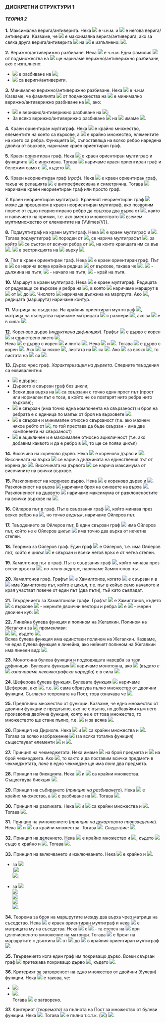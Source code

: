 ### ДИСКРЕТНИ СТРУКТУРИ 1
#### *ТЕОРИЯ 2*

**1.** Максимална верига/антиверига. Нека <img src="https://latex.codecogs.com/svg.latex?\Large&space;<A,R>"> е ч.н.м. и <img src="https://latex.codecogs.com/svg.latex?\Large&space;S"> е негова верига/антиверига. Казваме, че <img src="https://latex.codecogs.com/svg.latex?\Large&space;S"> е максимална верига/антиверига, ако за свяка друга верига/антиверига <img src="https://latex.codecogs.com/svg.latex?\Large&space;S'"> на <img src="https://latex.codecogs.com/svg.latex?\Large&space;A">
е изпълнено: <img src="https://latex.codecogs.com/svg.latex?\Large&space;|S|\ge{|S'|}">.

**2.** Верижно/антиверижно разбиване. Нека <img src="https://latex.codecogs.com/svg.latex?\Large&space;<A,R>"> е ч.н.м. Една фамилия <img src="https://latex.codecogs.com/svg.latex?\Large&space;A_1,A_2,...,A_n"> от подмножества на <img src="https://latex.codecogs.com/svg.latex?\Large&space;A"> ще наричаме верижно/антиверижно разбиване, ако е изпълнено:
- <img src="https://latex.codecogs.com/svg.latex?\Large&space;A_1,A_2,...,A_n"> е разбиване на <img src="https://latex.codecogs.com/svg.latex?\Large&space;A">;
- <img src="https://latex.codecogs.com/svg.latex?\Large&space;A_1,A_2,...,A_n"> са вериги/антивериги.

**3.** Минимално верижно/антиверижно разбиване. Нека <img src="https://latex.codecogs.com/svg.latex?\Large&space;<A,R>"> е ч.н.м. Казваме, че фамилията <img src="https://latex.codecogs.com/svg.latex?\Large&space;S=\{A_1,A_2,...,A_n\}"> от подмножества на <img src="https://latex.codecogs.com/svg.latex?\Large&space;A"> е минимално верижно/антиверижно разбиване на <img src="https://latex.codecogs.com/svg.latex?\Large&space;A">, ако:
- <img src="https://latex.codecogs.com/svg.latex?\Large&space;A_1,A_2,...,A_n"> е верижно/антиверижно разбиване на <img src="https://latex.codecogs.com/svg.latex?\Large&space;A">;
- За всяко верижно/антиверижно разбиване <img src="https://latex.codecogs.com/svg.latex?\Large&space;S'"> на  <img src="https://latex.codecogs.com/svg.latex?\Large&space;A"> имаме <img src="https://latex.codecogs.com/svg.latex?\Large&space;|S|\le{|S'|}">.

**4.** Краен ориентиран мултиграф. Нека <img src="https://latex.codecogs.com/svg.latex?\Large&space;V=\{v_1,v_2,...,v_n\}"> е крайно множество, елементите на което са върхове, а <img src="https://latex.codecogs.com/svg.latex?\Large&space;E=\{e_1,e_2,...,e_m\}"> е крайно множество, елементите на което са ребра. Функцията <img src="https://latex.codecogs.com/svg.latex?\Large&space;f_G:E\rightarrow{V\times{V}}">, съпоставяща на всяко ребро наредена двойка от върхове, наричаме краен ориентиран граф.

**5.** Краен ориентиран граф. Нека <img src="https://latex.codecogs.com/svg.latex?\Large&space;G(V,E,f_G)"> е краен ориентиран мултиграф и функцията <img src="https://latex.codecogs.com/svg.latex?\Large&space;f_G"> е инективна. Тогава <img src="https://latex.codecogs.com/svg.latex?\Large&space;G(V,E,f_G)"> наричаме краен ориентиран граф и бележим само с <img src="https://latex.codecogs.com/svg.latex?\Large&space;G(V,E)">, където <img src="https://latex.codecogs.com/svg.latex?\Large&space;E\subseteq{V\times{V}}">.

**6.** Краен неориентиран граф (*граф*). Нека <img src="https://latex.codecogs.com/svg.latex?\Large&space;G(V,E)"> е краен ориентиран граф, такъв че релацията <img src="https://latex.codecogs.com/svg.latex?\Large&space;E\subseteq{V\times{V}}"> е антирефлексивна и симетрична. Тогава <img src="https://latex.codecogs.com/svg.latex?\Large&space;G(V,E)"> наричаме краен неориентиран граф или просто *граф*.

**7.** Краен неориентиран мултиграф. Крайният неориентиран граф <img src="https://latex.codecogs.com/svg.latex?\Large&space;G(V,E)"> може да превърнем в краен неориентиран мултиграф, ако позволим повече от едно неориентирано ребро да свързва два върха от <img src="https://latex.codecogs.com/svg.latex?\Large&space;V)">, както и наличието на примки, т.е. ако вместо множеството <img src="https://latex.codecogs.com/svg.latex?\Large&space;E\subseteq{V\times{V}}"> вземем мултимножество от елементите на {V\times{V}}.

**8.** Подмултиграф на краен мултиграф. Нека <img src="https://latex.codecogs.com/svg.latex?\Large&space;G(V,E,f_G)"> е краен мултиграф и <img src="https://latex.codecogs.com/svg.latex?\Large&space;V'\subseteq{V}">. Тогава подмултиграф <img src="https://latex.codecogs.com/svg.latex?\Large&space;G'(V',E',f_G')"> породен от <img src="https://latex.codecogs.com/svg.latex?\Large&space;V'">, се нарича мултиграфът <img src="https://latex.codecogs.com/svg.latex?\Large&space;G'">, за който <img src="https://latex.codecogs.com/svg.latex?\Large&space;E'"> се състои от всички ребра от <img src="https://latex.codecogs.com/svg.latex?\Large&space;E">, на които краищата им са във <img src="https://latex.codecogs.com/svg.latex?\Large&space;V'">. <img src="https://latex.codecogs.com/svg.latex?\Large&space;f_G'"> е рестрикцията на <img src="https://latex.codecogs.com/svg.latex?\Large&space;f_G"> върху <img src="https://latex.codecogs.com/svg.latex?\Large&space;E'">.

**9.** Път в краен ориентиран граф. Нека <img src="https://latex.codecogs.com/svg.latex?\Large&space;G(V,E)"> e краен ориентиран граф. Път в <img src="https://latex.codecogs.com/svg.latex?\Large&space;G"> се нарича всяка крайна редица <img src="https://latex.codecogs.com/svg.latex?\Large&space;v_{i_0},v_{i_1},...,v_{i_n}"> от върхове, такава че <img src="https://latex.codecogs.com/svg.latex?\Large&space;(v_{i_{p-1}},v_{i_p})\in{E},{\;}v_{i_{p-1}}\neq{v_{i_{p+1}}},{\;}v_{i_{p}}\neq{v_{i_{p-1}}},{\;}i=\overline{1,n}">. <img src="https://latex.codecogs.com/svg.latex?\Large&space;n"> - дължина на пътя; <img src="https://latex.codecogs.com/svg.latex?\Large&space;v_{i_0}"> - начало на пътя; <img src="https://latex.codecogs.com/svg.latex?\Large&space;v_{i_n}"> - край на пътя.

**10.** Маршрут в краен мултиграф. Нека <img src="https://latex.codecogs.com/svg.latex?\Large&space;G(V,E,f_G)"> е краен мултиграф. Редицата от редуващи се върхове и ребра на <img src="https://latex.codecogs.com/svg.latex?\Large&space;G{\;}:{\;}v_{i_0},e_{l_1},v_{i_1},e_{l_2},v_{i_2},...,v_{i_{k-1}},e_{l_{k}},v_{i_k}">, в която <img src="https://latex.codecogs.com/svg.latex?\Large&space;f_G(e_{l+j})=(v_{i_{j-1}},v_{i_j}),{\;}j=1,2,...,k"> наричаме маршрут в <img src="https://latex.codecogs.com/svg.latex?\Large&space;G"> от <img src="https://latex.codecogs.com/svg.latex?\Large&space;v_{i_0}"> до <img src="https://latex.codecogs.com/svg.latex?\Large&space;v_{i_k}">. Числото <img src="https://latex.codecogs.com/svg.latex?\Large&space;k"> наричаме дължина на марпрута. Ако <img src="https://latex.codecogs.com/svg.latex?\Large&space;v_{i_0}=v_{i_k}">, редицата (маршрута) наричаме контур.

**11.** Матрица на съсдства. На крайния ориентиран мултиграф <img src="https://latex.codecogs.com/svg.latex?\Large&space;G(V,E,f_G)">, матрица на съседства наричаме матрицата <img src="https://latex.codecogs.com/svg.latex?\Large&space;M=||a_{ij}||"> с размери <img src="https://latex.codecogs.com/svg.latex?\Large&space;|V|\times{|V|}">, ако за <img src="https://latex.codecogs.com/svg.latex?\Large&space;\forall{v_i,v_j}\in{V}"> е в сила: <img src="https://latex.codecogs.com/svg.latex?\Large&space;a_{ij}=|\{e|e\in{E},{\;}f_G(e)=(v_i,v_j)\}|">.

**12.** Кореново дърво (*индуктивна дефиниция*). Графът <img src="https://latex.codecogs.com/svg.latex?\Large&space;D(\{r\},\varnothing)"> е дърво с корен <img src="https://latex.codecogs.com/svg.latex?\Large&space;r"> и единствено листо <img src="https://latex.codecogs.com/svg.latex?\Large&space;r">.<br>Нека <img src="https://latex.codecogs.com/svg.latex?\Large&space;D(V,E)"> е дърво с корен <img src="https://latex.codecogs.com/svg.latex?\Large&space;r"> и листа <img src="https://latex.codecogs.com/svg.latex?\Large&space;l_1,l_2,...,l_n">. Нека <img src="https://latex.codecogs.com/svg.latex?\Large&space;v\in{V}"> и <img src="https://latex.codecogs.com/svg.latex?\Large&space;u\notin{V}">. Тогава <img src="https://latex.codecogs.com/svg.latex?\Large&space;D'(V\cup{\{u\}},E\cup{\{(v,u)\}}"> е дърво с корен <img src="https://latex.codecogs.com/svg.latex?\Large&space;r">. Ако <img src="https://latex.codecogs.com/svg.latex?\Large&space;v=l_i"> за някое <img src="https://latex.codecogs.com/svg.latex?\Large&space;i=\overline{1,n}">, листата на <img src="https://latex.codecogs.com/svg.latex?\Large&space;D'"> са <img src="https://latex.codecogs.com/svg.latex?\Large&space;l_1,...,l_{i-1},u,l_{i+1},...,l_n">. Ако <img src="https://latex.codecogs.com/svg.latex?\Large&space;v\neq{l_i}"> за всяко <img src="https://latex.codecogs.com/svg.latex?\Large&space;i=\overline{1,n}">, то листата на <img src="https://latex.codecogs.com/svg.latex?\Large&space;D'"> са <img src="https://latex.codecogs.com/svg.latex?\Large&space;l_1,...,l_n,u">.

**13.** Дърво чрес граф. *Характеризация на дървета*. Следните твърдения са еквивалентни:
- <img src="https://latex.codecogs.com/svg.latex?\Large&space;G"> е дърво;
- Дървото е свързан граф без цикли;
- Всеки два върха на <img src="https://latex.codecogs.com/svg.latex?\Large&space;G"> са свързани с точно един прост път (прост или нормален път е този, в който не се повтарят нито ребра нито върхове);
- <img src="https://latex.codecogs.com/svg.latex?\Large&space;G"> е свързан (има точно една компонента на свързаност) и броя на ребрата е с единица по малък от броя на върховете <img src="https://latex.codecogs.com/svg.latex?\Large&space;|E|=|V|-1">.
- <img src="https://latex.codecogs.com/svg.latex?\Large&space;G"> е свързан и минимален относно свързаност (т.е. ако махнем някое ребто от <img src="https://latex.codecogs.com/svg.latex?\Large&space;G">, то той престава да бъде свързан - има две компоненти на свързаност)
- <img src="https://latex.codecogs.com/svg.latex?\Large&space;G"> е ацикличен и е максимален относно ацикличност (т.е. ако добавим каквото и да е ребро в <img src="https://latex.codecogs.com/svg.latex?\Large&space;G">, то ще се появи цикъл)

**14.** Височина на кореново дърво. Нека <img src="https://latex.codecogs.com/svg.latex?\Large&space;D(V,E)"> е кореново дърво и <img src="https://latex.codecogs.com/svg.latex?\Large&space;v\in{V}">. Височината на върха <img src="https://latex.codecogs.com/svg.latex?\Large&space;v"> се нарича дължината на единствения път от корена до <img src="https://latex.codecogs.com/svg.latex?\Large&space;v">. Височината на дървото <img src="https://latex.codecogs.com/svg.latex?\Large&space;D"> се нарича максимума от височините на всички върхове.

**15.** Разклоненост на кореново дърво. Нека <img src="https://latex.codecogs.com/svg.latex?\Large&space;D(V,E)"> е кореново дърво и <img src="https://latex.codecogs.com/svg.latex?\Large&space;v\in{V}">. Разклоненост на върха <img src="https://latex.codecogs.com/svg.latex?\Large&space;v"> наричаме броя на синовете на върха <img src="https://latex.codecogs.com/svg.latex?\Large&space;v">. Разклоненост на дървото <img src="https://latex.codecogs.com/svg.latex?\Large&space;D"> наричаме максимума от разклоненостите на всички върхове на <img src="https://latex.codecogs.com/svg.latex?\Large&space;D">.

**16.** Ойлеров път в граф. Път в свързания граф <img src="https://latex.codecogs.com/svg.latex?\Large&space;G">, който минава през всяко ребро на <img src="https://latex.codecogs.com/svg.latex?\Large&space;G">, но *точно веднъж*, наричаме Ойлеров път.

**17.** Твърдението за Ойлеров път. В един свързан граф <img src="https://latex.codecogs.com/svg.latex?\Large&space;G"> има Ойлеров път, който не е Ойлеров цикъл <img src="https://latex.codecogs.com/svg.latex?\Large&space;\Leftrightarrow{G}"> има точно два върха от нечетна степен.

**18.** Теорема за Ойлеров граф. Един граф <img src="https://latex.codecogs.com/svg.latex?\Large&space;G"> е Ойлеров, т.е. има Ойлеров път, който е цикъл <img src="https://latex.codecogs.com/svg.latex?\Large&space;\Leftrightarrow{G}"> е свързан и всеки негов връх е от четна степен.

**19.** Хамилтонов път в граф. Път в свързания граф <img src="https://latex.codecogs.com/svg.latex?\Large&space;G">, който минава през всеки връх на <img src="https://latex.codecogs.com/svg.latex?\Large&space;G">, но *точно веднъж*, наричаме Хамилтонов път.

**20.** Хамилтонов граф. Графът <img src="https://latex.codecogs.com/svg.latex?\Large&space;G"> е Хамилтонов, когато <img src="https://latex.codecogs.com/svg.latex?\Large&space;G"> е свързан и в <img src="https://latex.codecogs.com/svg.latex?\Large&space;G"> има Хамилтонов път, който е цикъл, т.е. път в койъо само началото и края участват повече от един път (два пъти), тъй като съвпадат.

**21.** Твърдението за Хамилтонови графи. Графът <img src="https://latex.codecogs.com/svg.latex?\Large&space;B_n,n\ge{1}"> e Хамилтонов, където <img src="https://latex.codecogs.com/svg.latex?\Large&space;B_n(J_2^n,E_n)"> с върхове <img src="https://latex.codecogs.com/svg.latex?\Large&space;n"> - мерните двоични вектори и ребра <img src="https://latex.codecogs.com/svg.latex?\Large&space;E_n=\{(\alpha_i,\alpha_j)|\rho{(\alpha_i,\alpha_j)=1}\}"> е <img src="https://latex.codecogs.com/svg.latex?\Large&space;n"> - мерен двоичен куб:
![](https://github.com/andy489/Data_Structures_and_Algorithms_CPP/blob/master/assets/Hamilton%20Graphs%2001.png)

**22.** Линейна булева функция и полином на Жегалкин. Полином на Жегалкин за <img src="https://latex.codecogs.com/svg.latex?\Large&space;n"> променливи:<br>
<img src="https://latex.codecogs.com/svg.latex?\Large&space;f(x_1,x_2,...,x_n)=a_0\oplus{a_1x_1}\oplus{a_2x_2}\oplus{...}\oplus{a_nx_n}\oplus{a_{12}x_1x_2}\oplus{a_{13}x_1x_3}\oplus{...}\oplus{a_{n-1,n}x_{n-1}x_n}\oplus{a_{123}x_1x_2x_3}\oplus{...}\oplus{a_{n-2,n-1,n}x_{n-2}x_{n-1}x_n}\oplus{...}\oplus{a_{1,2,...,n}}x_1x_2...x_n=">
<img src="https://latex.codecogs.com/svg.latex?\Large&space;=a_0\oplus\bigoplus_{1\le{i}\le{n}}a_ix_i\bigoplus_{1\le{i}<j\le{n}}a_{ij}x_ix_j\oplus{...}\oplus{a_{1,2,...,n}x_1x_2...x_n}">, където <img src="https://latex.codecogs.com/svg.latex?\Large&space;a_i\in\{0,1\}">.<br> Всяка булева функция има единствен полином на Жегалкин. Казваме, че една булева функция е линейна, ако нейният полином на Жегалкин има линеен вид: <img src="https://latex.codecogs.com/svg.latex?\Large&space;a_0\oplus{a_1x_1}\oplus{...}\oplus{a_nx_n}">.

**23.** Монотонна булева функция и подходящата наредба за тази дефиниция. Булевата функция <img src="https://latex.codecogs.com/svg.latex?\Large&space;f(x_1,x_2,...,x_n)"> наричаме монотонна, ако <img src="https://latex.codecogs.com/svg.latex?\Large&space;\forall{\alpha{,}\beta}\in{J_{2}^{n}},\alpha{\preceq}\beta"> (*където с <img src="https://latex.codecogs.com/svg.latex?\Large&space;\preceq"> означаваме лексикографска наредба*) е в сила <img src="https://latex.codecogs.com/svg.latex?\Large&space;f(\alpha)\preceq{f(\beta)}">.

**24.** Шеферова булева функция. Булевата функция <img src="https://latex.codecogs.com/svg.latex?\Large&space;f"> наричаме Шеферова, ако <img src="https://latex.codecogs.com/svg.latex?\Large&space;\big[\{f\}\big]=\mathbb{F}_2">, т.е. <img src="https://latex.codecogs.com/svg.latex?\Large&space;f"> сама образува пълно множество от двоични функции. Съгласно теоремата на Пост, това означава че <img src="https://latex.codecogs.com/svg.latex?\Large&space;f\notin{T_0\cup{T_1}}\cup{S}\cup{M}\cup{L}">.

**25.** Предпълно множество от функции. Казваме, че едно множество от двоични функции е предпълно, ако не е пълно, но добавяйки към него произволна двойчна функция, която не е от това множество, то множеството ще стане пълно, т.е. <img src="https://latex.codecogs.com/svg.latex?\Large&space;F\subset{\mathbb{F}_2}{\;}:{\;}[F]\neq{mathbb{F}_2}"> и за всяка <img src="https://latex.codecogs.com/svg.latex?\Large&space;f\notin{F}{\;}\&{\;}f\in{\mathbb{F}_2}{\;}:{\;}\big[F\cup\{f\}\big]=\mathbb{F}_2">.

**26.** Принцип на Дирихле. Нека <img src="https://latex.codecogs.com/svg.latex?\Large&space;A"> и <img src="https://latex.codecogs.com/svg.latex?\Large&space;B"> са крайни множества и <img src="https://latex.codecogs.com/svg.latex?\Large&space;|A|>|B|">. Тогава за всяко изображение <img src="https://latex.codecogs.com/svg.latex?\Large&space;f:A\rightarrow{B}"> (за всяка тотална функция) съществуват елементи <img src="https://latex.codecogs.com/svg.latex?\Large&space;a,b\in{A},a\neq{b}"> и <img src="https://latex.codecogs.com/svg.latex?\Large&space;f(a)=f(b)">.

**27.** Принцип на чекмеджетата. Нека имаме <img src="https://latex.codecogs.com/svg.latex?\Large&space;p"> на брой предмета и <img src="https://latex.codecogs.com/svg.latex?\Large&space;r"> на брой чекмеджета. Ако <img src="https://latex.codecogs.com/svg.latex?\Large&space;p>r">, то както и да поставим всички предмети в чекмеджетата, *поне* в едно чекмедже ще има *поне* два предмета.

**28.** Принцип на биекцията. Нека <img src="https://latex.codecogs.com/svg.latex?\Large&space;A"> и <img src="https://latex.codecogs.com/svg.latex?\Large&space;B"> са крайни множества. Съществува биекция <img src="https://latex.codecogs.com/svg.latex?\Large&space;f:A\rightarrow{B}\Leftrightarrow{|A|=|B|}">.

**29.** Принцип на събирането (*принцип на разбиването*). Нека <img src="https://latex.codecogs.com/svg.latex?\Large&space;A"> е крайно множество, а <img src="https://latex.codecogs.com/svg.latex?\Large&space;R=\{S_1,S_2,...,S_n\}"> е разбиване на <img src="https://latex.codecogs.com/svg.latex?\Large&space;A">. Тогава <img src="https://latex.codecogs.com/svg.latex?\Large&space;|A|=\sum_{i=1}^{n}|S_i|">.

**30.** Принцип на разликата. Нека <img src="https://latex.codecogs.com/svg.latex?\Large&space;A"> и <img src="https://latex.codecogs.com/svg.latex?\Large&space;B"> са крайни множества и <img src="https://latex.codecogs.com/svg.latex?\Large&space;A\in{B}">. Тогава <img src="https://latex.codecogs.com/svg.latex?\Large&space;|B\A|=|B|-|A|">.

**31.** Принцип на умножението (*принцип на декартовото произведение*). Нека <img src="https://latex.codecogs.com/svg.latex?\Large&space;A"> и <img src="https://latex.codecogs.com/svg.latex?\Large&space;B"> са крайни множества. Тогава <img src="https://latex.codecogs.com/svg.latex?\Large&space;A\times{B}=|A|.|B|">. *Следствие: <img src="https://latex.codecogs.com/svg.latex?\Large&space;|P(A)|=2^{|A|}">*.

**32.** Принцип на делението. Нека <img src="https://latex.codecogs.com/svg.latex?\Large&space;A"> е крайно множество и <img src="https://latex.codecogs.com/svg.latex?\Large&space;B=A\times{C}">, където <img src="https://latex.codecogs.com/svg.latex?\Large&space;C"> също е крайно и <img src="https://latex.codecogs.com/svg.latex?\Large&space;C\neq{\vrnothing}">. Тогава <img src="https://latex.codecogs.com/svg.latex?\Large&space;|A|=|B|/|C|">.

**33.** Принцип на включването и изключването. Нека <img src="https://latex.codecogs.com/svg.latex?\Large&space;A"> е крайно и <img src="https://latex.codecogs.com/svg.latex?\Large&space;A_1,A_2,...,A_n\subseteq{A}">.<br>
- за <img src="https://latex.codecogs.com/svg.latex?\Large&space;n=3{\;}:{\;}{\;}"><br>|<img src="https://latex.codecogs.com/svg.latex?\Large&space;\overline{A}_1^A\cap{\overline{A}_2^A}\cap{\overline{A}_3^A}|="><br><img src="https://latex.codecogs.com/svg.latex?\Large&space;=|A|-\big(|A_1|+|A_2|+|A_3|\big)+|A_1\cap{A_2}|+|A_1\cap{A_3}|+|A_2\cap{A_3}|-|A_1\cap{A_2}\cap{A_3}|">;

- за <img src="https://latex.codecogs.com/svg.latex?\Large&space;n=4{\;}:{\;}{\;}"><br><img src="https://latex.codecogs.com/svg.latex?\Large&space;|\overline{A}_1^A\cap{\overline{A}_2^A}\cap{\overline{A}_3^A}\cap{\overline{A}_4^A}|="><br><img src="https://latex.codecogs.com/svg.latex?\Large&space;=|A|-\big(|A_1|+|A_2|+|A_3|+|A_4|\big)+"><br><img src="https://latex.codecogs.com/svg.latex?\Large&space;+|A_1\cap{A_2}|+|A_1\cap{A_3}|+|A_1\cap{A_3}|+|A_2\cap{A_3}|+|A_2\cap{A_3}|+|A_3\cap{A_4}|-"><br><img src="https://latex.codecogs.com/svg.latex?\Large&space;-\big(|A_1\cap{A_2}\cap{A_3}|+|A_1\cap{A_2}\cap{A_4}|+|A_1+A_3+A_4|+|A_2\cap{A_3}\cap{A_4}|\big)+|A_1\cap{A_2}\cap{A_3}\cap{A_4}|">.

**34.** Теорема за броя на маршрутите между два върха чрез матрица на съседство. Нека <img src="https://latex.codecogs.com/svg.latex?\Large&space;G(V,E,f_G)"> е краен ориентиран мултиграф и нека <img src="https://latex.codecogs.com/svg.latex?\Large&space;M=||a_{ij}||"> е матрицата му на съседства. Нека <img src="https://latex.codecogs.com/svg.latex?\Large&space;M^k=||a_{ij}^{(k)}||"> e <img src="https://latex.codecogs.com/svg.latex?\Large&space;k"> - та степен на <img src="https://latex.codecogs.com/svg.latex?\Large&space;M"> при целочисленото умножение на матрици. Тогава <img src="https://latex.codecogs.com/svg.latex?\Large&space;a_{ij}^{(k)}"> е броят на маршрутите с дължина <img src="https://latex.codecogs.com/svg.latex?\Large&space;k"> от <img src="https://latex.codecogs.com/svg.latex?\Large&space;v_i"> до <img src="https://latex.codecogs.com/svg.latex?\Large&space;v_j"> в крайния ориентиран мултиграф <img src="https://latex.codecogs.com/svg.latex?\Large&space;G">.

**35.** Твърдението кога един граф им покриващо дърво. Всеки свързан граф <img src="https://latex.codecogs.com/svg.latex?\Large&space;G(V,E)"> притежава покриващо дърво <img src="https://latex.codecogs.com/svg.latex?\Large&space;G'(V,E')">, където <img src="https://latex.codecogs.com/svg.latex?\Large&space;E'\subseteq{E}">.

**36.** Критерият за затвореност на едно множество от двойчни (булеви) функции. Нека <img src="https://latex.codecogs.com/svg.latex?\Large&space;F\subseteq{\mathbb{F}_q}(q=2)"> е такова, че:
- <img src="https://latex.codecogs.com/svg.latex?\Large&space;f(x)=x\in{F}">;
- <img src="https://latex.codecogs.com/svg.latex?\Large&space;\forall{f,g_1,g_2,...,g_n\in{F}}\Rightarrow{h=f(g_1,g_2,...,g_n)\in{F}}">.<br>Тогава <img src="https://latex.codecogs.com/svg.latex?\Large&space;F"> е затворено.

**37.** Критерият (*теоремата*) за пълнота на Пост за множество от булеви функции. Нека <img src="https://latex.codecogs.com/svg.latex?\Large&space;F\in{mathbb{F}_2}">. Тогава <img src="https://latex.codecogs.com/svg.latex?\Large&space;F"> е пълно т.с.т.к. (<img src="https://latex.codecogs.com/svg.latex?\Large&space;\Leftrightarrow">) <img src="https://latex.codecogs.com/svg.latex?\Large&space;F\notsubseteq{T_0},F\notsubseteq{T_1},F\notsubseteq{L},F\notsubseteq{S},F\notsubseteq{M}{\;}(F\ubsetneq{T_0\cup{T_1}}\cup{L}\cup{S}\cup{M})">.
